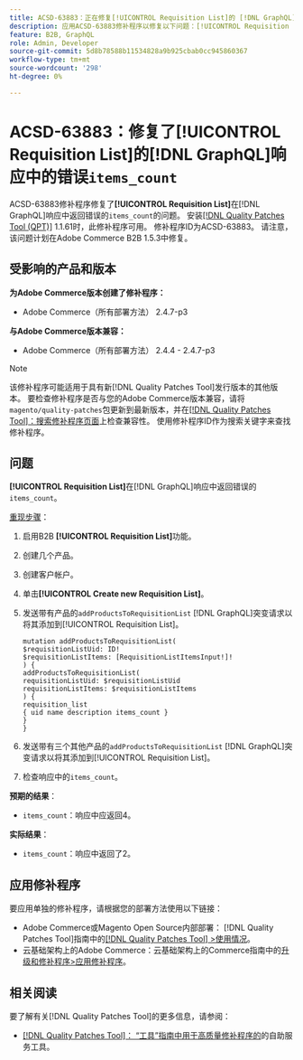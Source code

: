 ```yaml
---
title: ACSD-63883：正在修复[!UICONTROL Requisition List]的 [!DNL GraphQL] 响应中错误的“items_count”
description: 应用ACSD-63883修补程序以修复以下问题：[!UICONTROL Requisition List]在 [!DNL GraphQL] 响应中返回错误的“items_count”。
feature: B2B, GraphQL
role: Admin, Developer
source-git-commit: 5d8b78588b11534828a9b925cbab0cc945860367
workflow-type: tm+mt
source-wordcount: '298'
ht-degree: 0%

---
```


# ACSD-63883：修复了[!UICONTROL Requisition List]的[!DNL GraphQL]响应中的错误`items_count`

ACSD-63883修补程序修复了&#x200B;**[!UICONTROL Requisition List]**&#x200B;在[!DNL GraphQL]响应中返回错误的`items_count`的问题。 安装[[!DNL Quality Patches Tool (QPT)]](/help/tools/quality-patches-tool/quality-patches-tool-to-self-serve-quality-patches.md) 1.1.61时，此修补程序可用。 修补程序ID为ACSD-63883。 请注意，该问题计划在Adobe Commerce B2B 1.5.3中修复。

## 受影响的产品和版本

**为Adobe Commerce版本创建了修补程序：**

* Adobe Commerce（所有部署方法） 2.4.7-p3

**与Adobe Commerce版本兼容：**

* Adobe Commerce（所有部署方法） 2.4.4 - 2.4.7-p3

>[!NOTE]
>
>该修补程序可能适用于具有新[!DNL Quality Patches Tool]发行版本的其他版本。 要检查修补程序是否与您的Adobe Commerce版本兼容，请将`magento/quality-patches`包更新到最新版本，并在[[!DNL Quality Patches Tool]：搜索修补程序页面](https://experienceleague.adobe.com/tools/commerce-quality-patches/index.html?lang=zh-Hans)上检查兼容性。 使用修补程序ID作为搜索关键字来查找修补程序。

## 问题

**[!UICONTROL Requisition List]**&#x200B;在[!DNL GraphQL]响应中返回错误的`items_count`。


<u>重现步骤</u>：

1. 启用B2B **[!UICONTROL Requisition List]**&#x200B;功能。
1. 创建几个产品。
1. 创建客户帐户。
1. 单击&#x200B;**[!UICONTROL Create new Requisition List]**。
1. 发送带有产品的`addProductsToRequisitionList` [!DNL GraphQL]突变请求以将其添加到[!UICONTROL Requisition List]。

   ```
   mutation addProductsToRequisitionList(
   $requisitionListUid: ID!
   $requisitionListItems: [RequisitionListItemsInput!]!
   ) {
   addProductsToRequisitionList(
   requisitionListUid: $requisitionListUid
   requisitionListItems: $requisitionListItems
   ) {
   requisition_list
   { uid name description items_count }
   }
   }
   ```

1. 发送带有三个其他产品的`addProductsToRequisitionList` [!DNL GraphQL]突变请求以将其添加到[!UICONTROL Requisition List]。
1. 检查响应中的`items_count`。

**预期的结果**：

* `items_count`：响应中应返回4。

**实际结果**：

* `items_count`：响应中返回了2。

## 应用修补程序

要应用单独的修补程序，请根据您的部署方法使用以下链接：

* Adobe Commerce或Magento Open Source内部部署： [!DNL Quality Patches Tool]指南中的[[!DNL Quality Patches Tool] >使用情况](/help/tools/quality-patches-tool/usage.md)。
* 云基础架构上的Adobe Commerce：云基础架构上的Commerce指南中的[升级和修补程序>应用修补程序](https://experienceleague.adobe.com/docs/commerce-cloud-service/user-guide/develop/upgrade/apply-patches.html?lang=zh-Hans)。


## 相关阅读

要了解有关[!DNL Quality Patches Tool]的更多信息，请参阅：

* [[!DNL Quality Patches Tool]： “工具”指南中用于高质量修补程序的](/help/tools/quality-patches-tool/quality-patches-tool-to-self-serve-quality-patches.md)的自助服务工具。
